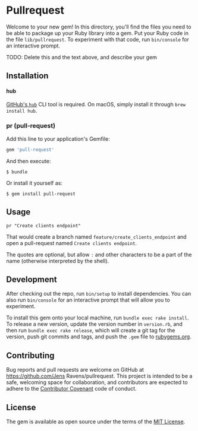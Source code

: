 # Pullrequest

Welcome to your new gem! In this directory, you'll find the files you need to be able to package up your Ruby library into a gem. Put your Ruby code in the file `lib/pullrequest`. To experiment with that code, run `bin/console` for an interactive prompt.

TODO: Delete this and the text above, and describe your gem

## Installation

#### hub

[GitHub's `hub`](https://hub.github.com/) CLI tool is required. On macOS, simply install it through `brew install hub`.

### pr (pull-request)

Add this line to your application's Gemfile:

```ruby
gem 'pull-request'
```

And then execute:

    $ bundle

Or install it yourself as:

    $ gem install pull-request

## Usage

```
pr "Create clients endpoint"
```

That would create a branch named `feature/create_clients_endpoint` and open a pull-request named `Create clients endpoint`.

The quotes are optional, but allow `:` and other characters to be a part of the name (otherwise interpreted by the
shell).

## Development

After checking out the repo, run `bin/setup` to install dependencies. You can also run `bin/console` for an interactive prompt that will allow you to experiment.

To install this gem onto your local machine, run `bundle exec rake install`. To release a new version, update the version number in `version.rb`, and then run `bundle exec rake release`, which will create a git tag for the version, push git commits and tags, and push the `.gem` file to [rubygems.org](https://rubygems.org).

## Contributing

Bug reports and pull requests are welcome on GitHub at https://github.com/Jens Ravens/pullrequest. This project is intended to be a safe, welcoming space for collaboration, and contributors are expected to adhere to the [Contributor Covenant](http://contributor-covenant.org) code of conduct.


## License

The gem is available as open source under the terms of the [MIT License](http://opensource.org/licenses/MIT).

